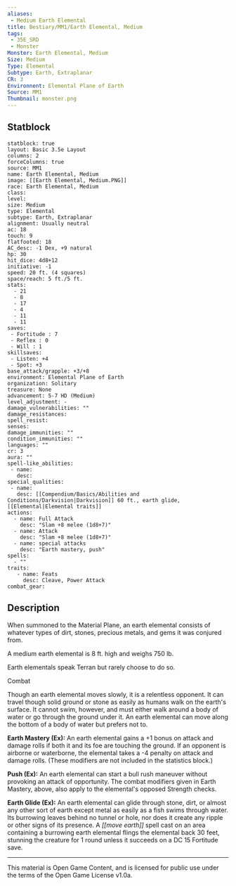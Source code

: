```yaml
---
aliases:
 - Medium Earth Elemental
title: Bestiary/MM1/Earth Elemental, Medium
tags: 
 - 35E_SRD
 - Monster
Monster: Earth Elemental, Medium
Size: Medium
Type: Elemental
Subtype: Earth, Extraplanar
CR: 3
Environnent: Elemental Plane of Earth
Source: MM1
Thumbnail: monster.png
---
```


## Statblock

```statblock
statblock: true
layout: Basic 3.5e Layout
columns: 2
forceColumns: true
source: MM1 
name: Earth Elemental, Medium
image: [[Earth Elemental, Medium.PNG]]
race: Earth Elemental, Medium
class: 
level: 
size: Medium
type: Elemental
subtype: Earth, Extraplanar
alignment: Usually neutral
ac: 18
touch: 9
flatfooted: 18
AC_desc: -1 Dex, +9 natural
hp: 30
hit_dice: 4d8+12
initiative: -1
speed: 20 ft. (4 squares)
space/reach: 5 ft./5 ft.
stats:
  - 21
  - 8
  - 17
  - 4
  - 11
  - 11
saves:
 - Fortitude : 7
 - Reflex : 0
 - Will : 1
skillsaves:
 - Listen: +4
 - Spot: +3
base_attack/grapple: +3/+8
environment: Elemental Plane of Earth
organization: Solitary
treasure: None
advancement: 5-7 HD (Medium)
level_adjustment: -
damage_vulnerabilities: ""
damage_resistances: 
spell_resist: 
senses: 
damage_immunities: ""
condition_immunities: ""
languages: ""
cr: 3
aura: ""
spell-like_abilities:
 - name: 
   desc: 
special_qualities:
 - name:
   desc: [[Compendium/Basics/Abilities and Conditions/Darkvision|Darkvision]] 60 ft., earth glide, [[Elemental|Elemental traits]]
actions:
  - name: Full Attack
    desc: "Slam +8 melee (1d8+7)"
  - name: Attack
    desc: "Slam +8 melee (1d8+7)"
  - name: special attacks
    desc: "Earth mastery, push"
spells:
  - ""
traits:
   - name: Feats
     desc: Cleave, Power Attack
combat_gear:  
```

## Description



When summoned to the Material Plane, an earth elemental consists of whatever types of dirt, stones, precious metals, and gems it was conjured from.

A medium earth elemental is 8 ft. high and weighs 750 lb.

Earth elementals speak Terran but rarely choose to do so.

Combat

Though an earth elemental moves slowly, it is a relentless opponent. It can travel though solid ground or stone as easily as humans walk on the earth's surface. It cannot swim, however, and must either walk around a body of water or go through the ground under it. An earth elemental can move along the bottom of a body of water but prefers not to.


**Earth Mastery (Ex):** An earth elemental gains a +1 bonus on attack and damage rolls if both it and its foe are touching the ground. If an opponent is airborne or waterborne, the elemental takes a -4 penalty on attack and damage rolls. (These modifiers are not included in the statistics block.)


**Push (Ex):** An earth elemental can start a bull rush maneuver without provoking an attack of opportunity. The combat modifiers given in Earth Mastery, above, also apply to the elemental's opposed Strength checks.


**Earth Glide (Ex):** An earth elemental can glide through stone, dirt, or almost any other sort of earth except metal as easily as a fish swims through water. Its burrowing leaves behind no tunnel or hole, nor does it create any ripple or other signs of its presence. A *[[move earth]]* spell cast on an area containing a burrowing earth elemental flings the elemental back 30 feet, stunning the creature for 1 round unless it succeeds on a DC 15 Fortitude save.

---

This material is Open Game Content, and is licensed for public use under the terms of the Open Game License v1.0a.
